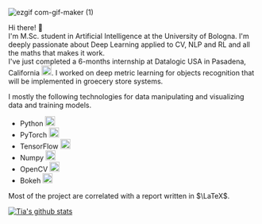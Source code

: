 
![ezgif com-gif-maker (1)](https://user-images.githubusercontent.com/33131887/223416132-a0e721d1-8acc-4d57-82a9-a807a6ad4515.gif)

Hi there! 👋  
I'm M.Sc. student in Artificial Intelligence at the University of Bologna. I'm deeply passionate about Deep Learning applied to CV, NLP and RL and all the maths that makes it work.  
I've just completed a 6-months internship at Datalogic USA in Pasadena, California <img src="https://user-images.githubusercontent.com/33131887/223478401-e46914fe-3654-4889-b6bb-37ab17b51f5e.svg" width="20" height="20"/>. I worked on deep metric learning for objects recognition that will be implemented in groecery store systems.  

I mostly the following technologies for data manipulating and visualizing data and training models.
* Python <img src="https://user-images.githubusercontent.com/33131887/223467306-6cb23e35-bd18-44d5-b00c-192c8ebc2b9e.png" width="20" height="20"/>
* PyTorch <img src="https://user-images.githubusercontent.com/33131887/223469040-9836a371-5e2f-45c7-8ebf-a5c2bf61d866.png" width="20" height="20"/>
* TensorFlow <img src="https://user-images.githubusercontent.com/33131887/223469529-a654c6e0-2a85-4534-a756-09babe8305ec.svg" width="20" height="20"/>
* Numpy <img src="https://user-images.githubusercontent.com/33131887/223469860-eeef6350-8ade-45aa-9d42-ee44647053bb.svg" width="20" height="20"/>
* OpenCV  <img src="https://user-images.githubusercontent.com/33131887/223474322-6552e2e7-a70a-463c-870a-9bc712a4b82c.svg" width="20" height="20"/>
* Bokeh <img src="https://user-images.githubusercontent.com/33131887/223472637-9a3bf5a5-eeaa-4b2a-acf7-ddefb925e989.svg" width="20" height="20"/>

Most of the project are correlated with a report written in $\LaTeX$.

[![Tia's github stats](https://github-readme-stats.vercel.app/api?username=TiaBerte&count_private=true)](https://github.com/anuraghazra/github-readme-stats)





